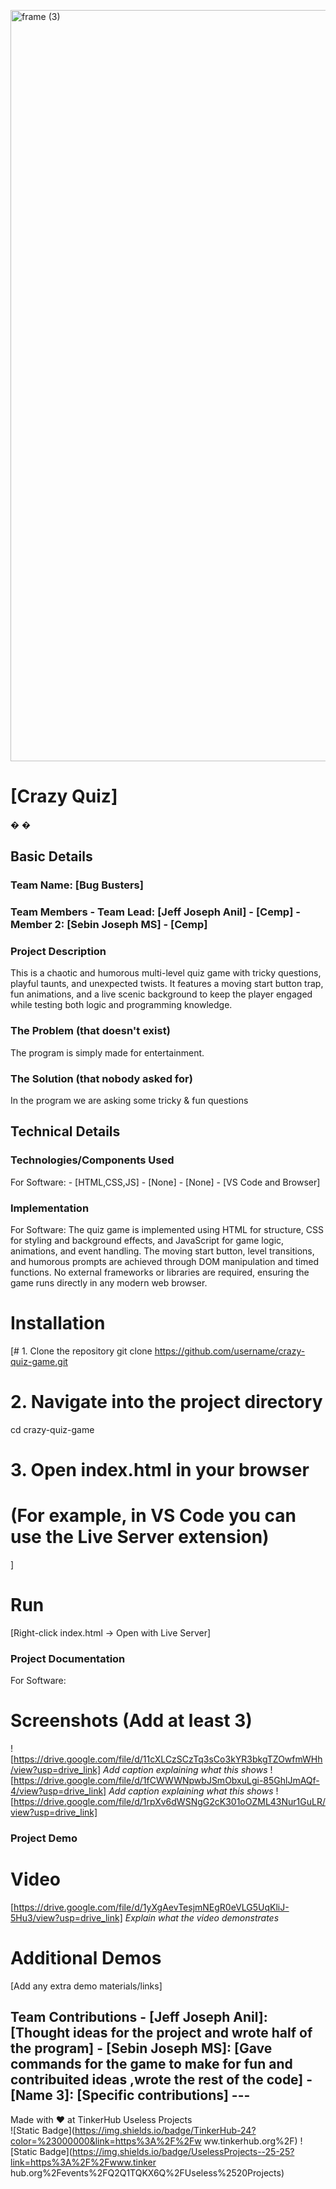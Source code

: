 <img width="3188" height="1202" alt="frame (3)" 
src="https://github.com/user-attachments/assets/517ad8e9-ad22-457d-9538-a9e62d137cd7" /> 
# [Crazy Quiz] 
�
�
 
## Basic Details 
### Team Name: [Bug Busters] 
### Team Members - Team Lead: [Jeff Joseph Anil] - [Cemp] - Member 2: [Sebin Joseph MS] - [Cemp]
### Project Description 
This is a chaotic and humorous multi-level quiz game with tricky questions, playful taunts, and unexpected twists.
It features a moving start button trap, fun animations, and a live scenic background to keep the player engaged while testing both logic and programming knowledge.
### The Problem (that doesn't exist) 
The program is simply made for entertainment.
### The Solution (that nobody asked for) 
In the program we are asking some tricky & fun questions 
## Technical Details 
### Technologies/Components Used 
For Software: - [HTML,CSS,JS] - [None] - [None] - [VS Code and Browser]  
### Implementation 
For Software: The quiz game is implemented using HTML for structure, CSS for styling and background effects, and JavaScript for game logic, animations, and event handling. The moving start button, level transitions, and humorous prompts are achieved through DOM manipulation and timed functions. No external frameworks or libraries are required, ensuring the game runs directly in any modern web browser.
# Installation 
[# 1. Clone the repository
git clone https://github.com/username/crazy-quiz-game.git

# 2. Navigate into the project directory
cd crazy-quiz-game

# 3. Open index.html in your browser
# (For example, in VS Code you can use the Live Server extension)
] 
# Run 
[Right-click index.html → Open with Live Server] 
### Project Documentation 
For Software: 
# Screenshots (Add at least 3) 
![https://drive.google.com/file/d/11cXLCzSCzTq3sCo3kYR3bkgTZOwfmWHh/view?usp=drive_link]
*Add caption explaining what this shows* 
![https://drive.google.com/file/d/1fCWWWNpwbJSmObxuLgi-85GhlJmAQf-4/view?usp=drive_link]
*Add caption explaining what this shows* 
![https://drive.google.com/file/d/1rpXv6dWSNgG2cK301oOZML43Nur1GuLR/view?usp=drive_link]

### Project Demo 
# Video 
[https://drive.google.com/file/d/1yXgAevTesjmNEgR0eVLG5UqKliJ-5Hu3/view?usp=drive_link] 
*Explain what the video demonstrates* 
# Additional Demos 
[Add any extra demo materials/links] 
## Team Contributions - [Jeff Joseph Anil]: [Thought ideas for the project and wrote half of the program] - [Sebin Joseph MS]: [Gave commands for the game to make for fun and contribuited ideas ,wrote the rest of the code] - [Name 3]: [Specific contributions] --- 
Made with 
❤
 at TinkerHub Useless Projects  
![Static 
Badge](https://img.shields.io/badge/TinkerHub-24?color=%23000000&link=https%3A%2F%2Fw
 ww.tinkerhub.org%2F) 
![Static 
Badge](https://img.shields.io/badge/UselessProjects--25-25?link=https%3A%2F%2Fwww.tinker
 hub.org%2Fevents%2FQ2Q1TQKX6Q%2FUseless%2520Projects)
